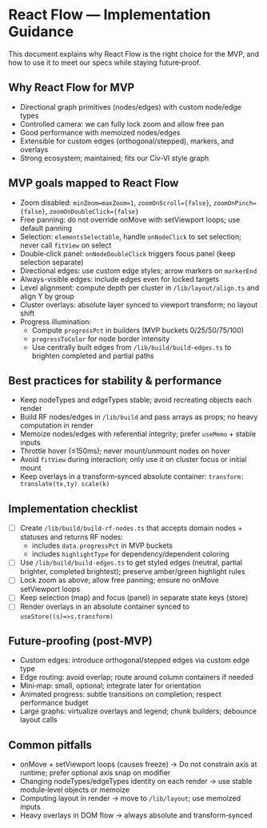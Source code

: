 # React Flow — Implementation Guidance

This document explains why React Flow is the right choice for the MVP, and how to use it to meet our specs while staying future‑proof.

## Why React Flow for MVP

- Directional graph primitives (nodes/edges) with custom node/edge types
- Controlled camera: we can fully lock zoom and allow free pan
- Good performance with memoized nodes/edges
- Extensible for custom edges (orthogonal/stepped), markers, and overlays
- Strong ecosystem; maintained; fits our Civ‑VI style graph

## MVP goals mapped to React Flow

- Zoom disabled: `minZoom=maxZoom=1`, `zoomOnScroll={false}`, `zoomOnPinch={false}`, `zoomOnDoubleClick={false}`
- Free panning: do not override onMove with setViewport loops; use default panning
- Selection: `elementsSelectable`, handle `onNodeClick` to set selection; never call `fitView` on select
- Double‑click panel: `onNodeDoubleClick` triggers focus panel (keep selection separate)
- Directional edges: use custom edge styles; arrow markers on `markerEnd`
- Always-visible edges: include edges even for locked targets
- Level alignment: compute depth per cluster in `/lib/layout/align.ts` and align Y by group
- Cluster overlays: absolute layer synced to viewport transform; no layout shift
- Progress illumination:
  - Compute `progressPct` in builders (MVP buckets 0/25/50/75/100)
  - `progressToColor` for node border intensity
  - Use centrally built edges from `/lib/build/build-edges.ts` to brighten completed and partial paths

## Best practices for stability & performance

- Keep nodeTypes and edgeTypes stable; avoid recreating objects each render
- Build RF nodes/edges in `/lib/build` and pass arrays as props; no heavy computation in render
- Memoize nodes/edges with referential integrity; prefer `useMemo` + stable inputs
- Throttle hover (≤150ms); never mount/unmount nodes on hover
- Avoid `fitView` during interaction; only use it on cluster focus or initial mount
- Keep overlays in a transform‑synced absolute container: `transform: translate(tx,ty) scale(k)`

## Implementation checklist

- [ ] Create `/lib/build/build-rf-nodes.ts` that accepts domain nodes + statuses and returns RF nodes:
  - includes `data.progressPct` in MVP buckets
  - includes `highlightType` for dependency/dependent coloring
- [ ] Use `/lib/build/build-edges.ts` to get styled edges (neutral, partial brighter, completed brightest); preserve amber/green highlight rules
- [ ] Lock zoom as above; allow free panning; ensure no onMove setViewport loops
- [ ] Keep selection (map) and focus (panel) in separate state keys (store)
- [ ] Render overlays in an absolute container synced to `useStore((s)=>s.transform)`

## Future‑proofing (post‑MVP)

- Custom edges: introduce orthogonal/stepped edges via custom edge type
- Edge routing: avoid overlap; route around column containers if needed
- Mini‑map: small, optional; integrate later for orientation
- Animated progress: subtle transitions on completion; respect performance budget
- Large graphs: virtualize overlays and legend; chunk builders; debounce layout calls

## Common pitfalls

- onMove + setViewport loops (causes freeze) → Do not constrain axis at runtime; prefer optional axis snap on modifier
- Changing nodeTypes/edgeTypes identity on each render → use stable module‑level objects or memoize
- Computing layout in render → move to `/lib/layout`; use memoized inputs
- Heavy overlays in DOM flow → always absolute and transform‑synced

